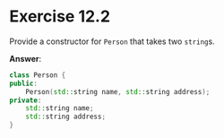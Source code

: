 # Exercise 12.2

Provide a constructor for `Person` that takes two `string`s.

**Answer**:

```cpp
class Person {
public:
    Person(std::string name, std::string address);
private:
    std::string name;
    std::string address;
}
```